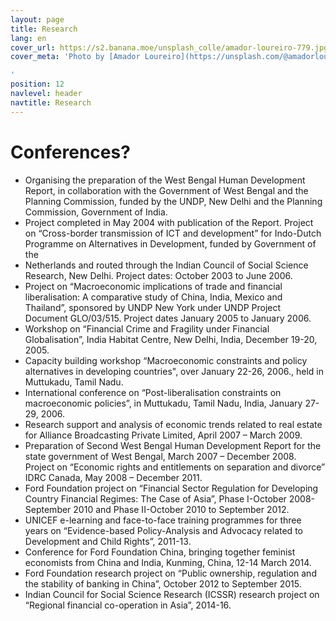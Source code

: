 ```yaml
---
layout: page
title: Research
lang: en
cover_url: https://s2.banana.moe/unsplash_colle/amador-loureiro-779.jpg
cover_meta: 'Photo by [Amador Loureiro](https://unsplash.com/@amadorloureiroblanco)

'
position: 12
navlevel: header
navtitle: Research
---
```


# Conferences?



 - Organising the preparation of the West Bengal Human Development Report, in collaboration with the Government of West Bengal and the Planning Commission, funded by the UNDP, New Delhi and the Planning Commission, Government of India. 
 - Project completed in May 2004 with publication of the Report.  Project on “Cross-border transmission of ICT and development” for Indo-Dutch Programme on Alternatives in Development, funded by Government of the
 - Netherlands and routed through the Indian Council of Social Science Research, New Delhi. Project dates: October 2003 to June 2006.
 - Project on “Macroeconomic implications of trade and financial liberalisation: A comparative study of China, India, Mexico and Thailand”, sponsored by UNDP New York under UNDP Project Document GLO/03/515. Project dates January 2005 to January 2006.  
 - Workshop on “Financial Crime and Fragility under Financial Globalisation”, India Habitat Centre, New Delhi, India, December 19-20, 2005. 
 - Capacity building workshop “Macroeconomic constraints and policy alternatives in developing countries", over January 22-26, 2006., held in Muttukadu, Tamil Nadu.  
 - International conference on “Post-liberalisation constraints on macroeconomic policies”, in Muttukadu, Tamil Nadu, India, January 27-29, 2006. 
 - Research support and analysis of economic trends related to real estate for Alliance Broadcasting Private Limited, April 2007 – March 2009. 
 - Preparation of Second West Bengal Human Development Report for the state government of West Bengal, March 2007 – December 2008.  Project on “Economic rights and entitlements on separation and divorce” IDRC Canada, May 2008 – December 2011.  
 - Ford Foundation project on “Financial Sector Regulation for Developing Country Financial Regimes: The Case of Asia”, Phase I-October 2008-September 2010 and Phase II-October 2010 to September 2012.  
 - UNICEF e-learning and face-to-face training programmes for three years on “Evidence-based Policy-Analysis and Advocacy related to Development and Child Rights”, 2011-13.
 - Conference for Ford Foundation China, bringing together feminist economists from China and India, Kunming, China, 12-14 March 2014.  
 - Ford Foundation research project on “Public ownership, regulation and the stability of banking in China”, October 2012 to September 2015.
 - Indian Council for Social Science Research (ICSSR) research project on “Regional financial co-operation in Asia”, 2014-16.